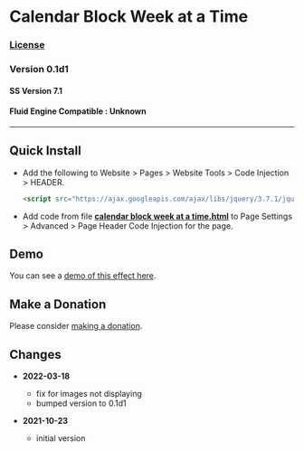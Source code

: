 # Calendar Block Week at a Time

### [License][99]

### Version 0.1d1

#### SS Version 7.1

#### Fluid Engine Compatible : Unknown

---

## Quick Install

* Add the following to Website > Pages > Website Tools > Code Injection >
  HEADER.
  
  ```html
  <script src="https://ajax.googleapis.com/ajax/libs/jquery/3.7.1/jquery.min.js"></script>
  ```
  
* Add code from file
  **[calendar block week at a time.html](calendar%20block%20week%20at%20a%20time.html#L1)**
  to Page Settings > Advanced > Page Header Code Injection for the page.

## Demo

You can see a
[demo of this effect here](https://toms-web-consulting-demos.squarespace.com/calendar-block-week-at-a-time?password=twcdemos).

## Make a Donation

Please consider
[making a donation](https://github.com/tomsWebConsulting/twcsl#make-a-donation).

## Changes

* **2022-03-18**

  * fix for images not displaying
  * bumped version to 0.1d1
  
* **2021-10-23**

  * initial version

[99]: https://github.com/tomsWebConsulting/twcsl/blob/main/LICENSE.txt#L1

